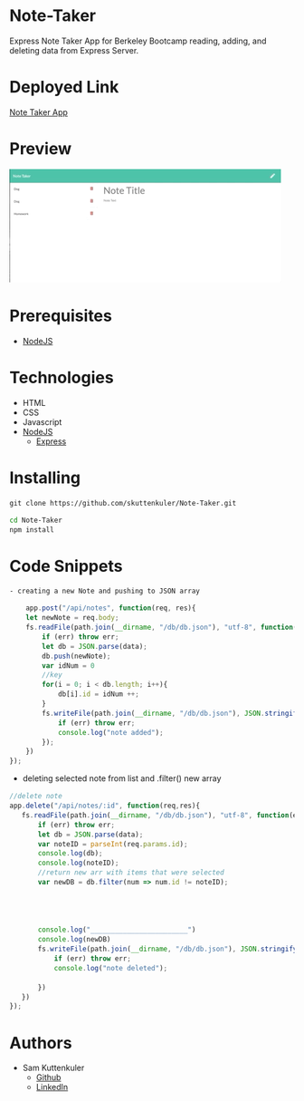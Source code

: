 # Note-Taker
Express Note Taker App for Berkeley Bootcamp reading, adding, and deleting data from Express Server.
# Deployed Link
[Note Taker App](https://sleepy-castle-17394.herokuapp.com/)


# Preview

![Alt text](./public/assets/images/NoteGif.gif?raw=true "Preview Gif")

# Prerequisites
* [NodeJS](https://nodejs.org/en/)

# Technologies
* HTML
* CSS
* Javascript
* [NodeJS](https://nodejs.org/en/)
    * [Express](https://expressjs.com/)

# Installing 

```git
git clone https://github.com/skuttenkuler/Note-Taker.git
```
```bash
cd Note-Taker
npm install
```

    
# Code Snippets
    - creating a new Note and pushing to JSON array


```javascript
    app.post("/api/notes", function(req, res){
    let newNote = req.body;
    fs.readFile(path.join(__dirname, "/db/db.json"), "utf-8", function(err, data){
        if (err) throw err;
        let db = JSON.parse(data);
        db.push(newNote);
        var idNum = 0
        //key
        for(i = 0; i < db.length; i++){
            db[i].id = idNum ++;
        }
        fs.writeFile(path.join(__dirname, "/db/db.json"), JSON.stringify(db), function(err){
            if (err) throw err;
            console.log("note added");
        });
    })
});
```

 - deleting selected note from list and .filter() new array


 ```javascript
 //delete note
app.delete("/api/notes/:id", function(req,res){
    fs.readFile(path.join(__dirname, "/db/db.json"), "utf-8", function(err, data){
        if (err) throw err;
        let db = JSON.parse(data);
        var noteID = parseInt(req.params.id);
        console.log(db);
        console.log(noteID);
        //return new arr with items that were selected
        var newDB = db.filter(num => num.id != noteID);
                 
    


        console.log("________________________")
        console.log(newDB)
        fs.writeFile(path.join(__dirname, "/db/db.json"), JSON.stringify(newDB), function(err){
            if (err) throw err;
            console.log("note deleted");
            
        })
    })
});
 ```




    

# Authors
- Sam Kuttenkuler
    - [Github](https://www.github.com/skuttenkuler)
    - [LinkedIn](https://www.linkedin.com/in/skdev91)